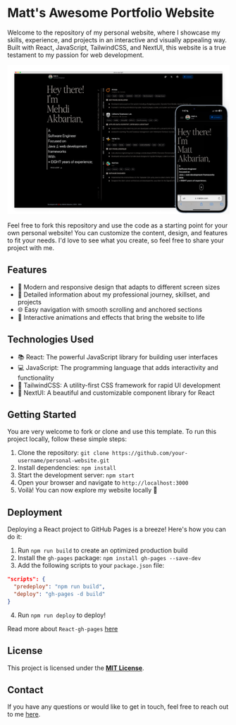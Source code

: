 # Matt's Awesome Portfolio Website

Welcome to the repository of my personal website, where I showcase my skills, experience, and projects in an interactive and visually appealing way. Built with React, JavaScript, TailwindCSS, and NextUI, this website is a true testament to my passion for web development.

![poster](https://raw.githubusercontent.com/makbn/makbn.github.io/master/docs/poster.png)

Feel free to fork this repository and use the code as a starting point for your own personal website! You can customize the content, design, and features to fit your needs. I'd love to see what you create, so feel free to share your project with me.

## Features

- 🎨 Modern and responsive design that adapts to different screen sizes
- 📄 Detailed information about my professional journey, skillset, and projects
- 🌐 Easy navigation with smooth scrolling and anchored sections
- 🎉 Interactive animations and effects that bring the website to life

## Technologies Used

- 📚 React: The powerful JavaScript library for building user interfaces
- 💻 JavaScript: The programming language that adds interactivity and functionality
- 🎨 TailwindCSS: A utility-first CSS framework for rapid UI development
- 💎 NextUI: A beautiful and customizable component library for React

## Getting Started

You are very welcome to fork or clone and use this template. To run this project locally, follow these simple steps:

1. Clone the repository: `git clone https://github.com/your-username/personal-website.git`
2. Install dependencies: `npm install`
3. Start the development server: `npm start`
4. Open your browser and navigate to `http://localhost:3000`
5. Voilà! You can now explore my website locally 🎉

## Deployment

Deploying a React project to GitHub Pages is a breeze! Here's how you can do it:

1. Run `npm run build` to create an optimized production build
2. Install the `gh-pages` package: `npm install gh-pages --save-dev`
3. Add the following scripts to your `package.json` file:

```json
"scripts": {
  "predeploy": "npm run build",
  "deploy": "gh-pages -d build"
}
```

4. Run `npm run deploy` to deploy!

Read more about `React-gh-pages` [here](https://github.com/gitname/react-gh-pages)

## License

This project is licensed under the **[**MIT License**](**LICENSE**)**.

## Contact

If you have any questions or would like to get in touch, feel free to reach out to me [here](https://www.linkedin.com/in/mehdiakbarian/).
